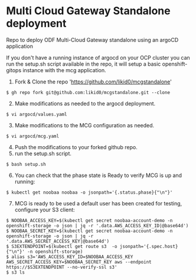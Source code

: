 # Multi Cloud Gateway Standalone deployment
Repo to deploy ODF Multi-Cloud Gateway standalone using an argoCD application

If you don't have a running instance of argocd on your OCP cluster you can run
the setup.sh script available in the repo, it will setup a basic
openshift-gitops instance with the mcg application.

1. Fork & Clone the repo 'https://github.com/likid0/mcgstandalone'

```
$ gh repo fork git@github.com:likid0/mcgstandalone.git --clone
```

2. Make modifications as needed to the argocd deployment.
```
$ vi argocd/values.yaml
```
3. Make modifications to the MCG configuration as needed.
```
$ vi argocd/mcg.yaml
```
4. Push the modifications to your forked github repo.
5. run the setup.sh script.
```
$ bash setup.sh
```
6. You can check that the phase state is Ready to verify MCG is up and running:
```
$ kubectl get noobaa noobaa -o jsonpath='{.status.phase}{"\n"}'
```
7. MCG is ready to be used a default user has been created for testing,
   configure your S3 client:

```
$ NOOBAA_ACCESS_KEY=$(kubectl get secret noobaa-account-demo -n openshift-storage -o json | jq -r '.data.AWS_ACCESS_KEY_ID|@base64d')
$ NOOBAA_SECRET_KEY=$(kubectl get secret noobaa-account-demo -n openshift-storage -o json | jq -r '.data.AWS_SECRET_ACCESS_KEY|@base64d')
$ S3EXTENDPOINT=$(kubectl get route s3  -o jsonpath='{.spec.host}{"\n"}' -n openshift-storage)
$ alias s3='AWS_ACCESS_KEY_ID=$NOOBAA_ACCESS_KEY AWS_SECRET_ACCESS_KEY=$NOOBAA_SECRET_KEY aws --endpoint https://$S3EXTENDPOINT --no-verify-ssl s3'
$ s3 ls
```
